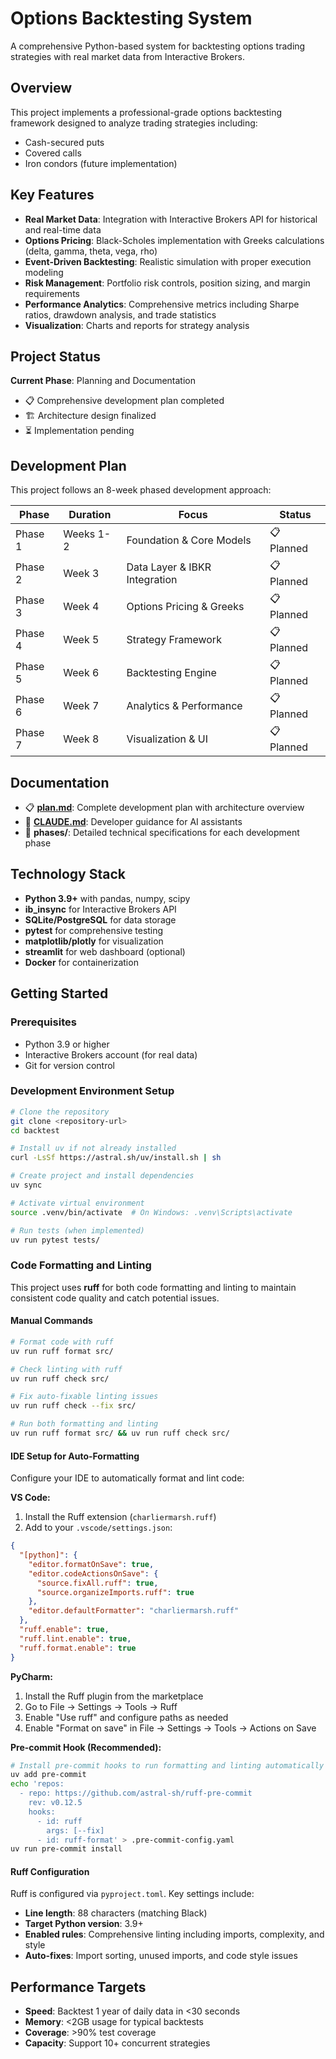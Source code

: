 # Options Backtesting System

A comprehensive Python-based system for backtesting options trading strategies with real market data from Interactive Brokers.

## Overview

This project implements a professional-grade options backtesting framework designed to analyze trading strategies including:

- Cash-secured puts
- Covered calls
- Iron condors (future implementation)

## Key Features

- **Real Market Data**: Integration with Interactive Brokers API for historical and real-time data
- **Options Pricing**: Black-Scholes implementation with Greeks calculations (delta, gamma, theta, vega, rho)
- **Event-Driven Backtesting**: Realistic simulation with proper execution modeling
- **Risk Management**: Portfolio risk controls, position sizing, and margin requirements
- **Performance Analytics**: Comprehensive metrics including Sharpe ratios, drawdown analysis, and trade statistics
- **Visualization**: Charts and reports for strategy analysis

## Project Status

**Current Phase**: Planning and Documentation

- 📋 Comprehensive development plan completed
- 🏗️ Architecture design finalized
- ⏳ Implementation pending

## Development Plan

This project follows an 8-week phased development approach:

| Phase   | Duration  | Focus                         | Status     |
| ------- | --------- | ----------------------------- | ---------- |
| Phase 1 | Weeks 1-2 | Foundation & Core Models      | 📋 Planned |
| Phase 2 | Week 3    | Data Layer & IBKR Integration | 📋 Planned |
| Phase 3 | Week 4    | Options Pricing & Greeks      | 📋 Planned |
| Phase 4 | Week 5    | Strategy Framework            | 📋 Planned |
| Phase 5 | Week 6    | Backtesting Engine            | 📋 Planned |
| Phase 6 | Week 7    | Analytics & Performance       | 📋 Planned |
| Phase 7 | Week 8    | Visualization & UI            | 📋 Planned |

## Documentation

- 📋 **[plan.md](plan.md)**: Complete development plan with architecture overview
- 🔧 **[CLAUDE.md](CLAUDE.md)**: Developer guidance for AI assistants
- 📁 **phases/**: Detailed technical specifications for each development phase

## Technology Stack

- **Python 3.9+** with pandas, numpy, scipy
- **ib_insync** for Interactive Brokers API
- **SQLite/PostgreSQL** for data storage
- **pytest** for comprehensive testing
- **matplotlib/plotly** for visualization
- **streamlit** for web dashboard (optional)
- **Docker** for containerization

## Getting Started

### Prerequisites

- Python 3.9 or higher
- Interactive Brokers account (for real data)
- Git for version control

### Development Environment Setup

```bash
# Clone the repository
git clone <repository-url>
cd backtest

# Install uv if not already installed
curl -LsSf https://astral.sh/uv/install.sh | sh

# Create project and install dependencies
uv sync

# Activate virtual environment
source .venv/bin/activate  # On Windows: .venv\Scripts\activate

# Run tests (when implemented)
uv run pytest tests/
```

### Code Formatting and Linting

This project uses **ruff** for both code formatting and linting to maintain consistent code quality and catch potential issues.

#### Manual Commands

```bash
# Format code with ruff
uv run ruff format src/

# Check linting with ruff
uv run ruff check src/

# Fix auto-fixable linting issues
uv run ruff check --fix src/

# Run both formatting and linting
uv run ruff format src/ && uv run ruff check src/
```

#### IDE Setup for Auto-Formatting

Configure your IDE to automatically format and lint code:

**VS Code:**

1. Install the Ruff extension (`charliermarsh.ruff`)
2. Add to your `.vscode/settings.json`:

```json
{
  "[python]": {
    "editor.formatOnSave": true,
    "editor.codeActionsOnSave": {
      "source.fixAll.ruff": true,
      "source.organizeImports.ruff": true
    },
    "editor.defaultFormatter": "charliermarsh.ruff"
  },
  "ruff.enable": true,
  "ruff.lint.enable": true,
  "ruff.format.enable": true
}
```

**PyCharm:**

1. Install the Ruff plugin from the marketplace
2. Go to File → Settings → Tools → Ruff
3. Enable "Use ruff" and configure paths as needed
4. Enable "Format on save" in File → Settings → Tools → Actions on Save

**Pre-commit Hook (Recommended):**

```bash
# Install pre-commit hooks to run formatting and linting automatically
uv add pre-commit
echo 'repos:
  - repo: https://github.com/astral-sh/ruff-pre-commit
    rev: v0.12.5
    hooks:
      - id: ruff
        args: [--fix]
      - id: ruff-format' > .pre-commit-config.yaml
uv run pre-commit install
```

#### Ruff Configuration

Ruff is configured via `pyproject.toml`. Key settings include:

- **Line length**: 88 characters (matching Black)
- **Target Python version**: 3.9+
- **Enabled rules**: Comprehensive linting including imports, complexity, and style
- **Auto-fixes**: Import sorting, unused imports, and code style issues

## Performance Targets

- **Speed**: Backtest 1 year of daily data in <30 seconds
- **Memory**: <2GB usage for typical backtests
- **Coverage**: >90% test coverage
- **Capacity**: Support 10+ concurrent strategies
